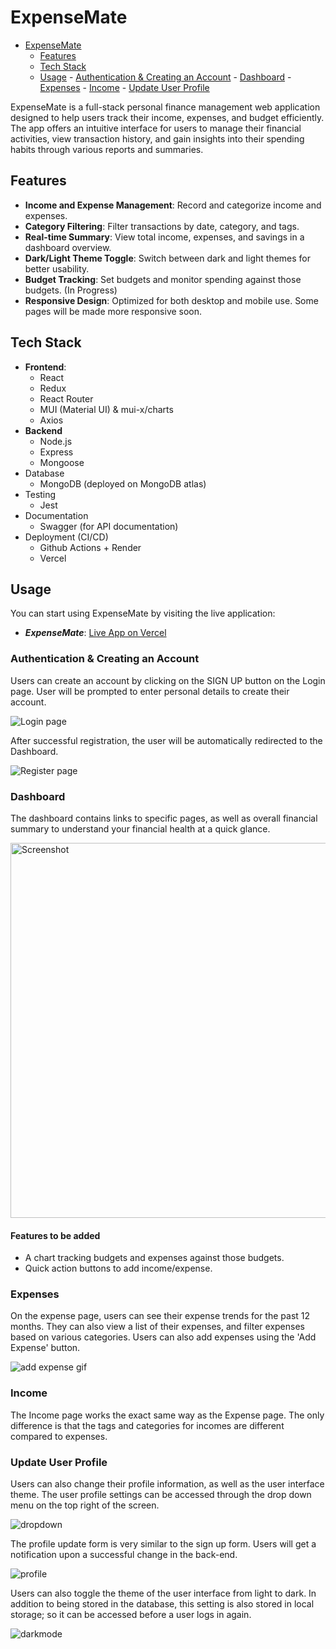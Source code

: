 # ExpenseMate

<!--toc:start-->

- [ExpenseMate](#expensemate)
  - [Features](#features)
  - [Tech Stack](#tech-stack)
  - [Usage](#usage) - [Authentication & Creating an Account](#authentication-creating-an-account) - [Dashboard](#dashboard) - [Expenses](#expenses) - [Income](#income) - [Update User Profile](#update-user-profile)
  <!--toc:end-->

ExpenseMate is a full-stack personal finance management web application designed to help users track
their income, expenses, and budget efficiently. The app offers an intuitive interface for users to manage their financial
activities, view transaction history, and gain insights into their spending habits through various reports and summaries.

## Features

- **Income and Expense Management**: Record and categorize income and expenses.
- **Category Filtering**: Filter transactions by date, category, and tags.
- **Real-time Summary**: View total income, expenses, and savings in a dashboard overview.
- **Dark/Light Theme Toggle**: Switch between dark and light themes for better usability.
- **Budget Tracking**: Set budgets and monitor spending against those budgets. (In Progress)
- **Responsive Design**: Optimized for both desktop and mobile use. Some pages will be made more responsive soon.

## Tech Stack

- **Frontend**:
  - React
  - Redux
  - React Router
  - MUI (Material UI) & mui-x/charts
  - Axios
- **Backend**
  - Node.js
  - Express
  - Mongoose
- Database
  - MongoDB (deployed on MongoDB atlas)
- Testing
  - Jest
- Documentation
  - Swagger (for API documentation)
- Deployment (CI/CD)
  - Github Actions + Render
  - Vercel

## Usage

You can start using ExpenseMate by visiting the live application:

- **_ExpenseMate_**: [Live App on Vercel](https://expensemate.vercel.app)

### Authentication & Creating an Account

Users can create an account by clicking on the SIGN UP button on the Login page. User will be prompted to enter personal details to create their account.

![Login page](https://i.imgur.com/BJQmpxy.png)

After successful registration, the user will be automatically redirected to the Dashboard.

![Register page](https://i.imgur.com/cRYSdJ9.png)

### Dashboard

The dashboard contains links to specific pages, as well as overall financial summary to understand your financial health at a quick glance.

<a href="https://i.imgur.com/hpojhY4.png" target="_blank">
  <img src="https://i.imgur.com/hpojhY4.png" alt="Screenshot" width="600"/>
</a>

#### Features to be added

- A chart tracking budgets and expenses against those budgets.
- Quick action buttons to add income/expense.

### Expenses

On the expense page, users can see their expense trends for the past 12 months. They can also view a list of their expenses, and filter expenses based on various categories.
Users can also add expenses using the 'Add Expense' button.

![add expense gif](https://i.imgur.com/n9bipL2.gif)

### Income

The Income page works the exact same way as the Expense page. The only difference is that the tags and categories for incomes are different compared to expenses.

### Update User Profile

Users can also change their profile information, as well as the user interface theme. The user profile settings can be accessed through the drop down menu on the top right of the screen.

![dropdown](https://i.imgur.com/U1Qx2xU.png)

The profile update form is very similar to the sign up form. Users will get a notification upon a successful change in the back-end.

![profile](https://i.imgur.com/dZe9rzW.png)

Users can also toggle the theme of the user interface from light to dark. In addition to being stored in the database, this setting is also stored in local storage; so it can be accessed
before a user logs in again.

![darkmode](https://imgur.com/n5QLWpM.gif)
